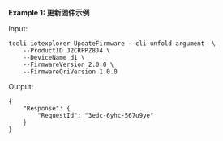 **Example 1: 更新固件示例**



Input: 

```
tccli iotexplorer UpdateFirmware --cli-unfold-argument  \
    --ProductID J2CRPPZ8J4 \
    --DeviceName d1 \
    --FirmwareVersion 2.0.0 \
    --FirmwareOriVersion 1.0.0
```

Output: 
```
{
    "Response": {
        "RequestId": "3edc-6yhc-567u9ye"
    }
}
```

